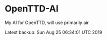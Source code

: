 # OpenTTD-AI
My AI for OpenTTD, will use primarily air

Latest backup: Sun Aug 25 06:34:01 UTC 2019
